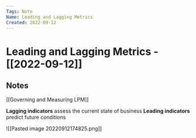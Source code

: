```yaml
---
Tags: Note
Name: Leading and Lagging Metrics
Created: 2022-09-12
---
```

# Leading and Lagging Metrics - [[2022-09-12]]
## Notes
[[Governing and Measuring LPM]]

**Lagging indicators** assess the current state of business
**Leading indicators** predict future conditions

![[Pasted image 20220912174825.png]]